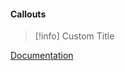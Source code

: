 

#### Callouts

> [!info] Custom Title
> 

[Documentation](https://help.obsidian.md/Editing+and+formatting/Callouts)